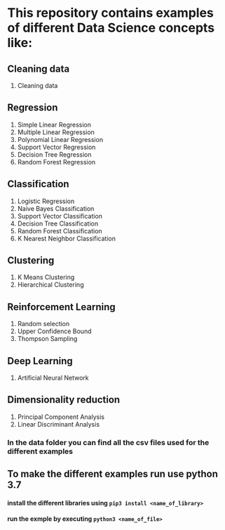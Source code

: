 # This repository contains examples of different Data Science concepts like:

## Cleaning data
1. Cleaning data

## Regression
1. Simple Linear Regression
2. Multiple Linear Regression
3. Polynomial Linear Regression
4. Support Vector Regression
5. Decision Tree Regression
6. Random Forest Regression

## Classification
1. Logistic Regression
2. Naive Bayes Classification
3. Support Vector Classification
4. Decision Tree Classification
5. Random Forest Classification
6. K Nearest Neighbor Classification

## Clustering
1. K Means Clustering
2. Hierarchical Clustering

## Reinforcement Learning
1. Random selection
2. Upper Confidence Bound
3. Thompson Sampling

## Deep Learning
1. Artificial Neural Network

## Dimensionality reduction
1. Principal Component Analysis
2. Linear Discriminant Analysis

### In the data folder you can find all the csv files used for the different examples

## To make the different examples run use python 3.7
#### install the different libraries using `pip3 install <name_of_library>`
#### run the exmple by executing `python3 <name_of_file>`